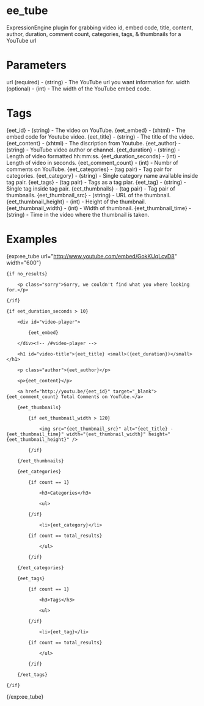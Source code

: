 ee_tube
===============
ExpressionEngine plugin for grabbing video id, embed code, title, content, author, duration, comment count, categories, tags, & thumbnails for a YouTube url

Parameters
===============
url (required)				 - (string)		 - The YouTube url you want information for.
width (optional)			 - (int)		 - The width of the YouTube embed code.

Tags
===============
{eet_id}					 - (string)		 - The video on YouTube.
{eet_embed}					 - (xhtml)		 - The embed code for Youtube video.
{eet_title}					 - (string)		 - The title of the video.
{eet_content}				 - (xhtml)		 - The discription from Youtube.
{eet_author}				 - (string)		 - YouTube video author or channel.
{eet_duration}				 - (string)		 - Length of video formatted hh:mm:ss.
{eet_duration_seconds}		 - (int)		 - Length of video in seconds.
{eet_comment_count}			 - (int)		 - Numbr of comments on YouTube.
{eet_categories}			 - (tag pair)	 - Tag pair for categories.
	{eet_category}			 - (string)		 - Single category name available inside tag pair.
{eet_tags}					 - (tag pair)	 - Tags as a tag piar.
	{eet_tag}				 - (string)		 - Single tag inside tag pair.
{eet_thumbnails}			 - (tag pair)	 - Tag pair of thumbnails.
  	{eet_thumbnail_src}		 - (string)		 - URL of the thumbnail.
	{eet_thumbnail_height}	 - (int)		 - Height of the thumbnail.
	{eet_thumbnail_width}	 - (int)		 - Width of thumbnail.
	{eet_thumbnail_time}	 - (string)		 - Time in the video where the thumbnail is taken.

Examples
===============
{exp:ee_tube url="http://www.youtube.com/embed/GokKUqLcvD8" width="600"}
	
	{if no_results}

		<p class="sorry">Sorry, we couldn't find what you where looking for.</p>

	{/if}

	{if eet_duration_seconds > 10}

		<div id="video-player">

			{eet_embed}
			
		</div><!-- /#video-player -->

		<h1 id="video-title">{eet_title} <small>({eet_duration})</small></h1>

		<p class="author">{eet_author}</p>

		<p>{eet_content}</p>

		<a href="http://youtu.be/{eet_id}" target="_blank">{eet_comment_count} Total Comments on YouTube.</a>

		{eet_thumbnails}

			{if eet_thumbnail_width > 120}
			
				<img src="{eet_thumbnail_src}" alt="{eet_title} - {eet_thumbnail_time}" width="{eet_thumbnail_width}" height="{eet_thumbnail_height}" />

			{/if}

		{/eet_thumbnails}

		{eet_categories}

			{if count == 1}

				<h3>Categories</h3>

				<ul>

			{/if}

				<li>{eet_category}</li>

			{if count == total_results}

				</ul>

			{/if}

		{/eet_categories}

		{eet_tags}

			{if count == 1}

				<h3>Tags</h3>

				<ul>

			{/if}

				<li>{eet_tag}</li>

			{if count == total_results}

				</ul>

			{/if}

		{/eet_tags}

	{/if}

{/exp:ee_tube}